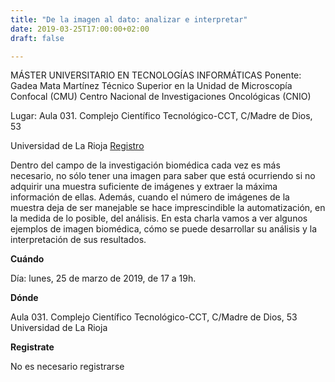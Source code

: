 ```yaml
---
title: "De la imagen al dato: analizar e interpretar"
date: 2019-03-25T17:00:00+02:00
draft: false

---
```

MÁSTER UNIVERSITARIO EN TECNOLOGÍAS INFORMÁTICAS
Ponente:      Gadea Mata Martínez
                     Técnico Superior en la Unidad de Microscopía Confocal (CMU)
                     Centro Nacional de Investigaciones Oncológicas (CNIO)

Lugar:  Aula 031. Complejo Científico Tecnológico-CCT, C/Madre de Dios, 53

Universidad de La Rioja
[Registro](https://www.meetup.com/GDG-La-Rioja/events/259900858/)

<!--more-->
Dentro del campo de la investigación biomédica cada vez es más necesario, no sólo tener una imagen para saber que está ocurriendo si no adquirir una muestra suficiente de imágenes y extraer la máxima información de ellas. Además, cuando el número de imágenes de la muestra deja de ser manejable se hace imprescindible la automatización, en la medida de lo posible, del análisis. En esta charla vamos a ver algunos ejemplos de imagen biomédica, cómo se puede desarrollar su análisis y la interpretación de sus resultados.


__Cuándo__

Día: lunes, 25 de marzo de 2019, de 17 a 19h.

__Dónde__

Aula 031. Complejo Científico Tecnológico-CCT, C/Madre de Dios, 53
Universidad de La Rioja

__Registrate__

No es necesario registrarse
